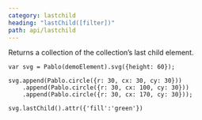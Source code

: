 ```yaml
---
category: lastchild
heading: "lastChild([filter])"
path: api/lastchild
---
```


Returns a collection of the collection’s last child element.

    var svg = Pablo(demoElement).svg({height: 60});

    svg.append(Pablo.circle({r: 30, cx: 30, cy: 30}))
        .append(Pablo.circle({r: 30, cx: 100, cy: 30}))
        .append(Pablo.circle({r: 30, cx: 170, cy: 30}));

    svg.lastChild().attr({'fill':'green'})
